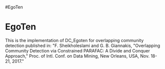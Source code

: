 #EgoTen
# EgoTen


This is the implementation of DC_Egoten for overlapping community detection published in:
"F. Sheikholeslami and G. B. Giannakis, "Overlapping Community Detection via Constrained PARAFAC: A Divide and Conquer Approach," Proc. of Intl. Conf. on Data Mining, New Orleans, USA, Nov. 18-21, 2017."
